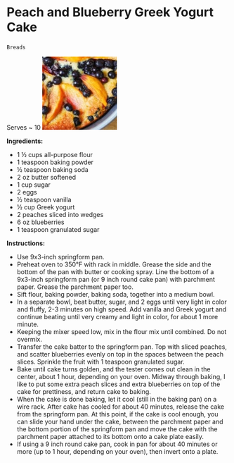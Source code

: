 # Peach and Blueberry Greek Yogurt Cake

`Breads`

Serves ~ 10
![Image_20230822_174623.jpeg](image/Image_20230822_174623.jpeg)

**Ingredients:**

- 1 ½ cups all-purpose flour
- 1 teaspoon baking powder
- ½ teaspoon baking soda
- 2 oz butter softened
- 1 cup sugar
- 2 eggs
- ½ teaspoon vanilla
- ½ cup Greek yogurt
- 2 peaches sliced into wedges
- 6 oz blueberries
- 1 teaspoon granulated sugar

**Instructions:**

- Use 9x3-inch springform pan.
- Preheat oven to 350°F with rack in middle. Grease the side and the bottom of the pan with butter or cooking spray. Line the bottom of a 9x3-inch springform pan (or 9 inch round cake pan) with parchment paper. Grease the parchment paper too.
- Sift flour, baking powder, baking soda, together into a medium bowl.
- In a separate bowl, beat butter, sugar, and 2 eggs until very light in color and fluffy, 2-3 minutes on high speed. Add vanilla and Greek yogurt and continue beating until very creamy and light in color, for about 1 more minute.
- Keeping the mixer speed low, mix in the flour mix until combined. Do not overmix.
- Transfer the cake batter to the springform pan. Top with sliced peaches, and scatter blueberries evenly on top in the spaces between the peach slices. Sprinkle the fruit with 1 teaspoon granulated sugar.
- Bake until cake turns golden, and the tester comes out clean in the center, about 1 hour, depending on your oven. Midway through baking, I like to put some extra peach slices and extra blueberries on top of the cake for prettiness, and return cake to baking.
- When the cake is done baking, let it cool (still in the baking pan) on a wire rack. After cake has cooled for about 40 minutes, release the cake from the springform pan. At this point, if the cake is cool enough, you can slide your hand under the cake, between the parchment paper and the bottom portion of the springform pan and move the cake with the parchment paper attached to its bottom onto a cake plate easily.
- If using a 9 inch round cake pan, cook in pan for about 40 minutes or more (up to 1 hour, depending on your oven), then invert onto a plate.

